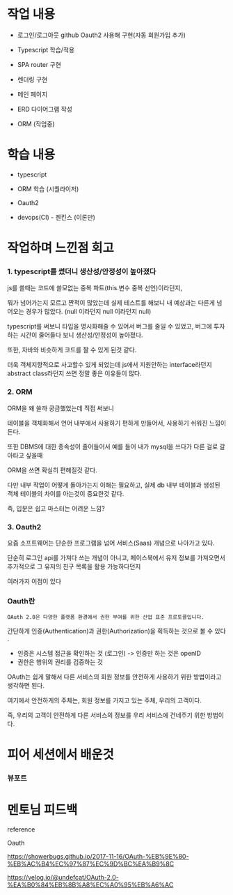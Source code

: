 # 작업 내용

- 로그인/로그아웃 github Oauth2 사용해 구현(자동 회원가입 추가) 

- Typescript 학습/적용

- SPA router 구현

- 렌더링 구현 

- 메인 페이지 

- ERD 다이어그램 작성 

- ORM (작업중)

# 학습 내용

- typescript

- ORM 학습 (시퀄라이저)

- Oauth2

- devops(CI) - 젠킨스 (이론만)


# 작업하며 느낀점 회고

### 1. typescript를 썼더니 생산성/안정성이 높아졌다

js를 쓸때는 코드에 쓸모없는 중복 파트(this.변수 중복 선언)이라던지, 

뭐가 넘어가는지 모르고 짠적이 많았는데 실제 테스트를 해보니 내 예상과는 다른게 넘어오는 경우가 많았다.  (null 이라던지 null 이라던지 null)

typescript를 써보니 타입을 명시화해줄 수 있어서 버그를 줄일 수 있었고, 버그에 투자하는 시간이 줄어들다 보니 생산성/안정성이 높아졌다.

또한, 자바와 비슷하게 코드를 짤 수 있게 된것 같다. 

더욱 객체지향적으로 사고할수 있게 되었는데 js에서 지원안하는 interface라던지 abstract class라던지 쓰면 정말 좋은 이유들이 많다. 

### 2. ORM

ORM을 왜 쓸까 궁금했었는데 직접 써보니 

테이블을 객체화해서 언어 내부에서 사용하기 편하게 만들어서, 사용하기 쉬워진 느낌이 든다.

또한 DBMS에 대한 종속성이 줄어들어서 예를 들어 내가 mysql을 쓰다가 다른 걸로 갈아타고 싶을때

ORM을 쓰면 확실히 편해질것 같다.

다만 내부 작업이 어떻게 돌아가는지 이해는 필요하고, 실제 db 내부 테이블과 생성된 객체 테이블의 차이를 아는것이 중요한것 같다.

즉, 입문은 쉽고 마스터는 어려운 느낌?

### 3. Oauth2

요즘 소프트웨어는 단순한 프로그램을 넘어 서비스(Saas) 개념으로 나아가고 있다.

단순히 로그인 api를 가져다 쓰는 개념이 아니고, 페이스북에서 유저 정보를 가져오면서 추가적으로 그 유저의 친구 목록을 활용 가능하다던지

여러가지 이점이 있다

### Oauth란 

```OAuth 2.0은 다양한 플랫폼 환경에서 권한 부여를 위한 산업 표준 프로토콜입니다.```

간단하게 인증(Authentication)과 권한(Authorization)을 획득하는 것으로 볼 수 있다 .

- 인증은 시스템 접근을 확인하는 것 (로그인) -> 인증만 하는 것은 openID
- 권한은 행위의 권리를 검증하는 것

OAuth는 쉽게 말해서 다른 서비스의 회원 정보를 안전하게 사용하기 위한 방법이라고 생각하면 된다. 

여기에서 안전하게의 주체는, 회원 정보를 가지고 있는 주체, 우리의 고객이다.

즉, 우리의 고객이 안전하게 다른 서비스의 정보를 우리 서비스에 건네주기 위한 방법이다.





# 피어 세션에서 배운것


### 뷰포트





# 멘토님 피드백


reference


Oauth 

https://showerbugs.github.io/2017-11-16/OAuth-%EB%9E%80-%EB%AC%B4%EC%97%87%EC%9D%BC%EA%B9%8C

https://velog.io/@undefcat/OAuth-2.0-%EA%B0%84%EB%8B%A8%EC%A0%95%EB%A6%AC
